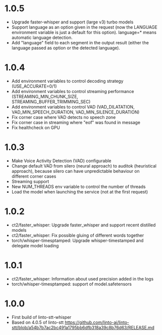 # 1.0.5
- Upgrade faster-whisper and support (large v3) turbo models
- Support language as an option given in the request (now the LANGUAGE environment variable is just a default for this option).
  language=* means automatic language detection.
- Add "language" field to each segment in the output result (either the language passed as option or the detected language).

# 1.0.4
- Add environment variables to control decoding strategy (USE_ACCURATE=0/1)
- Add environment variables to control streaming performance (STREAMING_MIN_CHUNK_SIZE, STREAMING_BUFFER_TRIMMING_SEC)
- Add environment variables to control VAD (VAD_DILATATION, VAD_MIN_SPEECH_DURATION, VAD_MIN_SILENCE_DURATION)
- Fix corner case where VAD detects no speech zone
- Fix corner case in streaming where "eof" was found in message
- Fix healthcheck on GPU

# 1.0.3
- Make Voice Activity Detection (VAD) configurable
- Change default VAD from silero (neural approach) to auditok (heuristical approach), because silero can have unpredictable behaviour on different corner cases
- Streaming support
- New NUM_THREADS env variable to control the number of threads
- Load the model when launching the service (not at the first request)

# 1.0.2
- ct2/faster_whisper: Upgrade faster_whisper and support recent distilled models
- ct2/faster_whisper: Fix possible gluing of different words together
- torch/whisper-timesptamped: Upgrade whisper-timestamped and delegate model loading

# 1.0.1
- ct2/faster_whisper: Information about used precision added in the logs
- torch/whisper-timesptamped: support of model.safetensors

# 1.0.0
- First build of linto-stt-whisper
- Based on 4.0.5 of linto-stt https://github.com/linto-ai/linto-stt/blob/a54b7b7ac2bc491a1795bb6dfb318a39c8b76d63/RELEASE.md
